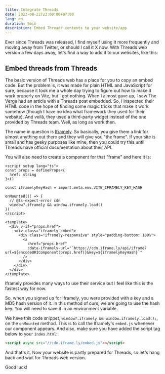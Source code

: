 ```yaml
---
title: Integrate Threads
date: 2023-08-22T23:00:00+07:00
lang: en
duration: 5min
description: Embed Threads contents to your website/app
---
```


Ever since Threads was released, I find myself using it more frequently and moving away from Twitter, or should I call it X now. With Threads web version a few days away, let's find a way to add it to our websites, like this:

<Thread href="https://www.threads.net/@threads/post/CwQEkZfgBH0" />

## Embed threads from Threads

The basic version of Threads web has a place for you to copy an embed code. But the problem is, it was made for plain HTML and JavaScript for sure, because it took me a whole day trying to figure out how to make it work properly on Vite, but I got nothing. When I almost gave up, I saw The Verge had an article with a Threads post embedded. So, I inspected their HTML code in the hope of finding some magic tricks that make it work somehow (though I have no idea what framework they used for their website). And voilà, they used a third-party widget instead of the one provided by Threads team. Well, as long as work then.

The name in question is [Iframely](https://iframely.com). So basically, you give them a link for almost anything out there and they will give you "the frame". If your site is small and has geeky purposes like mine, then you could try this until Threads have official documentation about their API.

You will also need to create a component for that "frame" and here it is:

```vue
<script setup lang="ts">
const props = defineProps<{
  href: string
}>()

const iframelyKeyHash = import.meta.env.VITE_IFRAMELY_KEY_HASH

onMounted(() => {
  // @ts-expect-error cdn
  window?.iframely && window.iframely.load()
})
</script>

<template>
  <div v-if="props.href">
    <div class="iframely-embed">
      <div class="iframely-responsive" style="padding-bottom: 100%">
        <a
          :href="props.href"
          :data-iframely-url="`https://cdn.iframe.ly/api/iframe?url=${encodeURIComponent(props.href)}&key=${iframelyKeyHash}`"
        />
      </div>
    </div>
  </div>
</template>
```

Iframely provides many ways to use their service but I feel like this is the fastest way for now.

So, when you signed up for Iframely, you were provided with a key and a MD5 hash version of it. In this method of ours, we are going to use the hash key. You will need to save it in an environment variable.

We have this code snippet, `window?.iframely && window.iframely.load();`, on the `onMounted` method. This is to call the Iframely's `embed.js` whenever our component appears. And also, make sure you have added the script tag below to your `index.html`:

```html
<script async src="//cdn.iframe.ly/embed.js"></script>
```

And that's it. Now your website is partly prepared for Threads, so let's hang back and wait for Threads web version.

<Thread href="https://www.threads.net/@vinh.phm/post/CwNHs0Nv66-" />

Good luck!
